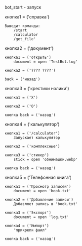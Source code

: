 bot_start - запуск



кнопка1 = ('справка')

    Выводит команды:
        /start
        /calculator
        /get_file'

кнопка2 = ('документ')

    кнопка1 = ('открыть')
        document = open 'TestBot.log'

    кнопка2 = ('???? ????')

    back = ('назад') 

кнопка3 = ('крестики нолики')

    кнопка1 = ('X')

    кнопка2 = ('O')

    кнопка back = ('назад')

кнопка4 = ('калькулятор')

    кнопка1 = ('/calculator')
        Запускает калькулятор

    кнопка2 = ('комплексные')

    кнопка3 = ('стикер')
        stick = open 'обнимашки.webp'

    кнопка back = ('назад')


кнопка5 = ('Телефонная книга')

    кнопка1 = ('Просмотр записей')
        document = open 'book.txt'

    кнопка2 = ('Добавление записи')
        Добавляет запись в 'book.txt' 

    кнопка3 = ('Экспорт')
        document = open 'log.txt'

    кнопка4 = ('Импорт')
        "прикрепи фаил"

    кнопка back = ('назад')  
